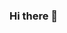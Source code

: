 ### Hi there 👋

<!--
**viccrrosario/viccrrosario** is a ✨ _special_ ✨ repository because its `README.md` (this file) appears on your GitHub profile.

Here are some ideas to get you started:

- i love my girlfriend ...
- i love go to the gym everyday ...
- i am very cool
- i hate the school ...
- 💬 Ask me about ...
- 📫 How to reach me: ...
- 😄 Pronouns: ...
- ⚡ Fun fact: ...
-->
